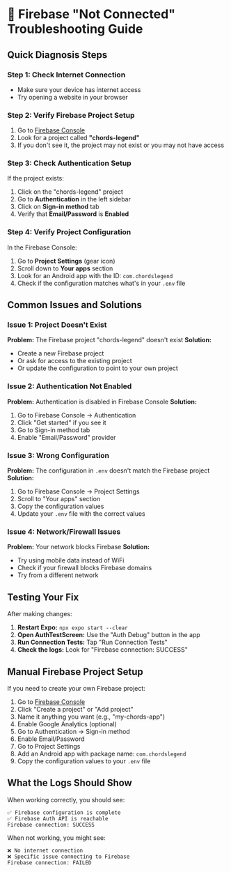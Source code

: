 # 🔧 Firebase "Not Connected" Troubleshooting Guide

## Quick Diagnosis Steps

### Step 1: Check Internet Connection

- Make sure your device has internet access
- Try opening a website in your browser

### Step 2: Verify Firebase Project Setup

1. Go to [Firebase Console](https://console.firebase.google.com/)
2. Look for a project called **"chords-legend"**
3. If you don't see it, the project may not exist or you may not have access

### Step 3: Check Authentication Setup

If the project exists:

1. Click on the "chords-legend" project
2. Go to **Authentication** in the left sidebar
3. Click on **Sign-in method** tab
4. Verify that **Email/Password** is **Enabled**

### Step 4: Verify Project Configuration

In the Firebase Console:

1. Go to **Project Settings** (gear icon)
2. Scroll down to **Your apps** section
3. Look for an Android app with the ID: `com.chordslegend`
4. Check if the configuration matches what's in your `.env` file

## Common Issues and Solutions

### Issue 1: Project Doesn't Exist

**Problem:** The Firebase project "chords-legend" doesn't exist
**Solution:**

- Create a new Firebase project
- Or ask for access to the existing project
- Or update the configuration to point to your own project

### Issue 2: Authentication Not Enabled

**Problem:** Authentication is disabled in Firebase Console
**Solution:**

1. Go to Firebase Console → Authentication
2. Click "Get started" if you see it
3. Go to Sign-in method tab
4. Enable "Email/Password" provider

### Issue 3: Wrong Configuration

**Problem:** The configuration in `.env` doesn't match the Firebase project
**Solution:**

1. Go to Firebase Console → Project Settings
2. Scroll to "Your apps" section
3. Copy the configuration values
4. Update your `.env` file with the correct values

### Issue 4: Network/Firewall Issues

**Problem:** Your network blocks Firebase
**Solution:**

- Try using mobile data instead of WiFi
- Check if your firewall blocks Firebase domains
- Try from a different network

## Testing Your Fix

After making changes:

1. **Restart Expo:** `npx expo start --clear`
2. **Open AuthTestScreen:** Use the "Auth Debug" button in the app
3. **Run Connection Tests:** Tap "Run Connection Tests"
4. **Check the logs:** Look for "Firebase connection: SUCCESS"

## Manual Firebase Project Setup

If you need to create your own Firebase project:

1. Go to [Firebase Console](https://console.firebase.google.com/)
2. Click "Create a project" or "Add project"
3. Name it anything you want (e.g., "my-chords-app")
4. Enable Google Analytics (optional)
5. Go to Authentication → Sign-in method
6. Enable Email/Password
7. Go to Project Settings
8. Add an Android app with package name: `com.chordslegend`
9. Copy the configuration values to your `.env` file

## What the Logs Should Show

When working correctly, you should see:

```
✅ Firebase configuration is complete
✅ Firebase Auth API is reachable
Firebase connection: SUCCESS
```

When not working, you might see:

```
❌ No internet connection
❌ Specific issue connecting to Firebase
Firebase connection: FAILED
```
